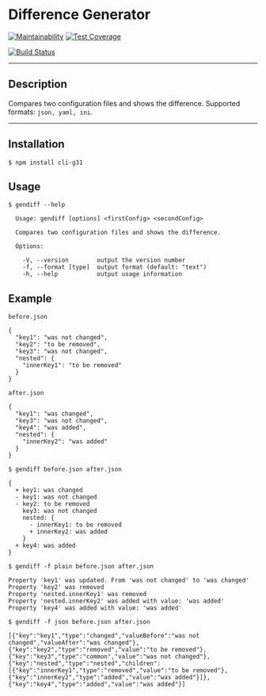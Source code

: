 # Difference Generator

[![Maintainability](https://api.codeclimate.com/v1/badges/354923419afb286ac793/maintainability)](https://codeclimate.com/github/gabos31/project-lvl2-s237/maintainability)
[![Test Coverage](https://api.codeclimate.com/v1/badges/354923419afb286ac793/test_coverage)](https://codeclimate.com/github/gabos31/project-lvl2-s237/test_coverage)

[![Build Status](https://travis-ci.org/gabos31/project-lvl2-s237.svg?branch=master)](https://travis-ci.org/gabos31/project-lvl2-s237)

***
## Description

Compares two configuration files and shows the difference.
Supported formats: ```json, yaml, ini```.

***
## Installation

```$ npm install cli-g31```

## Usage

    $ gendiff --help

      Usage: gendiff [options] <firstConfig> <secondConfig>

      Compares two configuration files and shows the difference.

      Options:

        -V, --version        output the version number
        -f, --format [type]  output format (default: "text")
        -h, --help           output usage information

## Example

    before.json

    {
      "key1": "was not changed",
      "key2": "to be removed",
      "key3": "was not changed",
      "nested": {
        "innerKey1": "to be removed"
      }
    }

<!-- -->

    after.json

    {
      "key1": "was changed",
      "key3": "was not changed",
      "key4": "was added",
      "nested": {
        "innerKey2": "was added"
      }
    }

<!-- -->

    $ gendiff before.json after.json

    {
      + key1: was changed
      - key1: was not changed
      - key2: to be removed
        key3: was not changed
        nested: {
          - innerKey1: to be removed
          + innerKey2: was added
        }
      + key4: was added
    }

<!-- -->

    $ gendiff -f plain before.json after.json

    Property 'key1' was updated. From 'was not changed' to 'was changed'
    Property 'key2' was removed
    Property 'nested.innerKey1' was removed
    Property 'nested.innerKey2' was added with value: 'was added'
    Property 'key4' was added with value: 'was added'

<!-- -->

    $ gendiff -f json before.json after.json

    [{"key":"key1","type":"changed","valueBefore":"was not changed","valueAfter":"was changed"},{"key":"key2","type":"removed","value":"to be removed"},{"key":"key3","type":"common","value":"was not changed"},{"key":"nested","type":"nested","children":[{"key":"innerKey1","type":"removed","value":"to be removed"},{"key":"innerKey2","type":"added","value":"was added"}]},{"key":"key4","type":"added","value":"was added"}]
